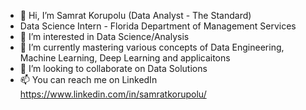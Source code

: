 - 👋 Hi, I’m Samrat Korupolu (Data Analyst - The Standard)
- Data Science Intern - Florida Department of Management Services
- 👀 I’m interested in Data Science/Analysis
- 🌱 I’m currently mastering various concepts of Data Engineering, Machine Learning, Deep Learning and applicaitons
- 💞️ I’m looking to collaborate on Data Solutions
- 📫 You can reach me on LinkedIn https://www.linkedin.com/in/samratkorupolu/

<!---
samratkorupolu1/samratkorupolu1 is a ✨ special ✨ repository because its `README.md` (this file) appears on your GitHub profile.
You can click the Preview link to take a look at your changes.
--->
